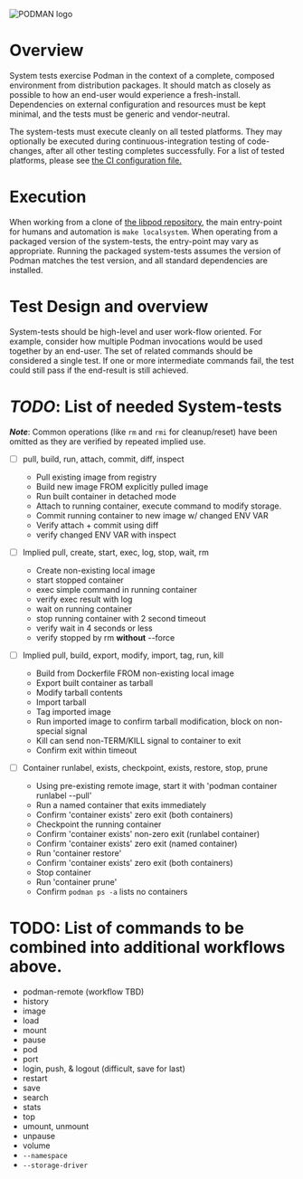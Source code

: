 ![PODMAN logo](https://raw.githubusercontent.com/containers/common/main/logos/podman-logo-full-vert.png)

# Overview

System tests exercise Podman in the context of a complete, composed environment from
distribution packages.  It should match as closely as possible to how an end-user
would experience a fresh-install.  Dependencies on external configuration and resources
must be kept minimal, and the tests must be generic and vendor-neutral.

The system-tests must execute cleanly on all tested platforms.  They may optionally
be executed during continuous-integration testing of code-changes, after all other
testing completes successfully.  For a list of tested platforms, please see [the
CI configuration file.](../../.cirrus.yml)


# Execution

When working from a clone of [the libpod repository](https://github.com/khulnasoft-lab/podman),
the main entry-point for humans and automation is `make localsystem`.  When operating
from a packaged version of the system-tests, the entry-point may vary as appropriate.
Running the packaged system-tests assumes the version of Podman matches the test
version, and all standard dependencies are installed.


# Test Design and overview

System-tests should be high-level and user work-flow oriented.  For example, consider
how multiple Podman invocations would be used together by an end-user.  The set of
related commands should be considered a single test.  If one or more intermediate
commands fail, the test could still pass if the end-result is still achieved.


# *TODO*: List of needed System-tests

***Note***: Common operations (like `rm` and `rmi` for cleanup/reset)
have been omitted as they are verified by repeated implied use.

- [ ] pull, build, run, attach, commit, diff, inspect

  - Pull existing image from registry
  - Build new image FROM explicitly pulled image
  - Run built container in detached mode
  - Attach to running container, execute command to modify storage.
  - Commit running container to new image w/ changed ENV VAR
  - Verify attach + commit using diff
  - verify changed ENV VAR with inspect

- [ ] Implied pull, create, start, exec, log, stop, wait, rm

  - Create non-existing local image
  - start stopped container
  - exec simple command in running container
  - verify exec result with log
  - wait on running container
  - stop running container with 2 second timeout
  - verify wait in 4 seconds or less
  - verify stopped by rm **without** --force

- [ ] Implied pull, build, export, modify, import, tag, run, kill

  - Build from Dockerfile FROM non-existing local image
  - Export built container as tarball
  - Modify tarball contents
  - Import tarball
  - Tag imported image
  - Run imported image to confirm tarball modification, block on non-special signal
  - Kill can send non-TERM/KILL signal to container to exit
  - Confirm exit within timeout

- [ ] Container runlabel, exists, checkpoint, exists, restore, stop, prune

  - Using pre-existing remote image, start it with 'podman container runlabel --pull'
  - Run a named container that exits immediately
  - Confirm 'container exists' zero exit (both containers)
  - Checkpoint the running container
  - Confirm 'container exists' non-zero exit (runlabel container)
  - Confirm 'container exists' zero exit (named container)
  - Run 'container restore'
  - Confirm 'container exists' zero exit (both containers)
  - Stop container
  - Run 'container prune'
  - Confirm `podman ps -a` lists no containers


# TODO: List of commands to be combined into additional workflows above.

- podman-remote (workflow TBD)
- history
- image
- load
- mount
- pause
- pod
- port
- login, push, & logout (difficult, save for last)
- restart
- save
- search
- stats
- top
- umount, unmount
- unpause
- volume
- `--namespace`
- `--storage-driver`
